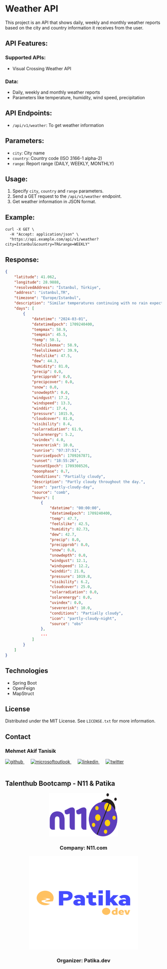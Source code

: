 # Weather API

This project is an API that shows daily, weekly and monthly weather reports based on the city and country information it receives from the user.

## API Features:

### Supported APIs:
- Visual Crossing Weather API

### Data:
- Daily, weekly and monthly weather reports
- Parameters like temperature, humidity, wind speed, precipitation

## API Endpoints:
- ```/api/v1/weather```: To get weather information


## Parameters:
- ```city```: City name
- ```country```: Country code (ISO 3166-1 alpha-2)
- ```range```: Report range (DAILY, WEEKLY, MONTHLY)

## Usage:
1. Specify ```city```, ```country``` and ```range``` parameters.
2. Send a GET request to the ```/api/v1/weather``` endpoint.
3. Get weather information in JSON format.

## Example:
```
curl -X GET \
  -H "Accept: application/json" \
  "https://api.example.com/api/v1/weather?city=Istanbul&country=TR&range=WEEKLY"
```

## Response:
```json
{
    "latitude": 41.062,
    "longitude": 28.9888,
    "resolvedAddress": "İstanbul, Türkiye",
    "address": "istanbul,TR",
    "timezone": "Europe/Istanbul",
    "description": "Similar temperatures continuing with no rain expected.",
    "days": [
        {
            "datetime": "2024-03-01",
            "datetimeEpoch": 1709240400,
            "tempmax": 58.9,
            "tempmin": 45.5,
            "temp": 50.1,
            "feelslikemax": 58.9,
            "feelslikemin": 39.9,
            "feelslike": 47.5,
            "dew": 44.3,
            "humidity": 81.0,
            "precip": 0.0,
            "precipprob": 0.0,
            "precipcover": 0.0,
            "snow": 0.0,
            "snowdepth": 0.0,
            "windgust": 17.2,
            "windspeed": 13.3,
            "winddir": 17.4,
            "pressure": 1015.9,
            "cloudcover": 81.0,
            "visibility": 8.4,
            "solarradiation": 61.9,
            "solarenergy": 5.2,
            "uvindex": 4.0,
            "severerisk": 10.0,
            "sunrise": "07:37:51",
            "sunriseEpoch": 1709267871,
            "sunset": "18:55:26",
            "sunsetEpoch": 1709308526,
            "moonphase": 0.7,
            "conditions": "Partially cloudy",
            "description": "Partly cloudy throughout the day.",
            "icon": "partly-cloudy-day",
            "source": "comb",
            "hours": [
                {
                    "datetime": "00:00:00",
                    "datetimeEpoch": 1709240400,
                    "temp": 47.7,
                    "feelslike": 42.5,
                    "humidity": 82.73,
                    "dew": 42.7,
                    "precip": 0.0,
                    "precipprob": 0.0,
                    "snow": 0.0,
                    "snowdepth": 0.0,
                    "windgust": 12.1,
                    "windspeed": 12.2,
                    "winddir": 21.0,
                    "pressure": 1019.8,
                    "visibility": 6.2,
                    "cloudcover": 25.0,
                    "solarradiation": 0.0,
                    "solarenergy": 0.0,
                    "uvindex": 0.0,
                    "severerisk": 10.0,
                    "conditions": "Partially cloudy",
                    "icon": "partly-cloudy-night",
                    "source": "obs"
                },
				...
            ]
        }
    ]
}
```

## Technologies
- Spring Boot
- OpenFeign
- MapStruct


## License

Distributed under the MIT License. See `LICENSE.txt` for more information.

<!-- CONTACT -->

## Contact

### Mehmet Akif Tanisik

<a href="https://github.com/mehmet-akif-tanisik" target="_blank">
<img  src=https://img.shields.io/badge/github-%2324292e.svg?&style=for-the-badge&logo=github&logoColor=white alt=github style="margin-bottom: 20px;" />
</a>
<a href = "mailto:matnsk@outlook.com?subject = Feedback&body = Message">
<img src=https://img.shields.io/badge/send-email-email?&style=for-the-badge&logo=microsoftoutlook&color=CD5C5C alt=microsoftoutlook style="margin-bottom: 20px; margin-left:20px" />
</a>
<a href="https://linkedin.com/in/mehmet-akif-tanisik" target="_blank">
<img src=https://img.shields.io/badge/linkedin-%231E77B5.svg?&style=for-the-badge&logo=linkedin&logoColor=white alt=linkedin style="margin-bottom: 20px; margin-left:20px" />
</a>  
<a href="https://twitter.com/makiftanisik" target="_blank">
<img src=https://img.shields.io/badge/twitter-%2300acee.svg?&style=for-the-badge&logo=twitter&logoColor=white alt=twitter style="margin-bottom: 20px; margin-left:20px" />
</a>

<!-- PROJECT-BOOTCAMP-PRACTICUM PART -->

<br />

## Talenthub Bootcamp - N11 & Patika

<div align="center">
  <a href="https://www.n11.com/">
    <img src="../img/n11-logo.png" alt="Logo" width="220" height="140">
  </a>

<h3 align="center">Company: N11.com</h3>
</div>

<div align="center">
  <a href="https://www.patika.dev/">
    <img src="../img/patika-logo.png" alt="Logo" width="350" height="300">
  </a>
<h3 align="center">Organizer: Patika.dev</h3>   
</div>
